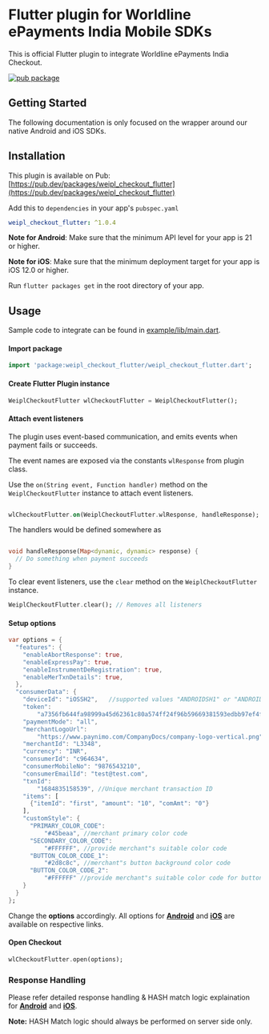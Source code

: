 # Flutter plugin for Worldline ePayments India Mobile SDKs

This is official Flutter plugin to integrate Worldline ePayments India Checkout.

[![pub package](https://img.shields.io/pub/v/weipl_checkout_flutter.svg)](https://pub.dartlang.org/packages/weipl_checkout_flutter)

## Getting Started

The following documentation is only focused on the wrapper around our native Android and iOS SDKs. 

## Installation

This plugin is available on Pub: [https://pub.dev/packages/weipl_checkout_flutter](https://pub.dev/packages/weipl_checkout_flutter)

Add this to `dependencies` in your app's `pubspec.yaml`

```yaml
weipl_checkout_flutter: ^1.0.4
```

**Note for Android**: Make sure that the minimum API level for your app is 21 or higher.

**Note for iOS**: Make sure that the minimum deployment target for your app is iOS 12.0 or higher.

Run `flutter packages get` in the root directory of your app.

## Usage

Sample code to integrate can be found in [example/lib/main.dart](example/lib/main.dart).

#### Import package

```dart
import 'package:weipl_checkout_flutter/weipl_checkout_flutter.dart';
```

#### Create Flutter Plugin instance

```dart
WeiplCheckoutFlutter wlCheckoutFlutter = WeiplCheckoutFlutter();
```

#### Attach event listeners

The plugin uses event-based communication, and emits events when payment fails or succeeds.

The event names are exposed via the constants `wlResponse` from plugin class.

Use the `on(String event, Function handler)` method on the `WeiplCheckoutFlutter` instance to attach event listeners.

```dart

wlCheckoutFlutter.on(WeiplCheckoutFlutter.wlResponse, handleResponse);
```

The handlers would be defined somewhere as

```dart

void handleResponse(Map<dynamic, dynamic> response) {
  // Do something when payment succeeds
}

```

To clear event listeners, use the `clear` method on the `WeiplCheckoutFlutter` instance.

```dart
WeiplCheckoutFlutter.clear(); // Removes all listeners
```

#### Setup options

```dart
var options = {
  "features": {
    "enableAbortResponse": true,
    "enableExpressPay": true,
    "enableInstrumentDeRegistration": true,
    "enableMerTxnDetails": true,
  },
  "consumerData": {
    "deviceId": "iOSSH2",   //supported values "ANDROIDSH1" or "ANDROIDSH2" for Android, supported values "iOSSH1" or "iOSSH2" for iOS and supported values
    "token":
        "a7356fb644fa98999a45d62361c80a574ff24f96b59669381593edbb97ef4feb0ea427d19e79b8d4ef5d82d38bb0eae890615b5054c702695deef11ec771b751",
    "paymentMode": "all",
    "merchantLogoUrl":
        "https://www.paynimo.com/CompanyDocs/company-logo-vertical.png", //provided merchant logo will be displayed
    "merchantId": "L3348",
    "currency": "INR",
    "consumerId": "c964634",
    "consumerMobileNo": "9876543210",
    "consumerEmailId": "test@test.com",
    "txnId":
        "1684835158539", //Unique merchant transaction ID
    "items": [
      {"itemId": "first", "amount": "10", "comAmt": "0"}
    ],
    "customStyle": {
      "PRIMARY_COLOR_CODE":
          "#45beaa", //merchant primary color code
      "SECONDARY_COLOR_CODE":
          "#FFFFFF", //provide merchant"s suitable color code
      "BUTTON_COLOR_CODE_1":
          "#2d8c8c", //merchant"s button background color code
      "BUTTON_COLOR_CODE_2":
          "#FFFFFF" //provide merchant"s suitable color code for button text
    }
  }
};
```
Change the **options** accordingly. All options for **[Android](https://www.paynimo.com/paynimocheckout/docs/?device=android)** and **[iOS](https://www.paynimo.com/paynimocheckout/docs/?device=ios)** are available on respective links.


#### Open Checkout

```dart
wlCheckoutFlutter.open(options);
```

### Response Handling

Please refer detailed response handling & HASH match logic explaination for **[Android](https://www.paynimo.com/paynimocheckout/docs/?device=android)** and **[iOS](https://www.paynimo.com/paynimocheckout/docs/?device=ios)**.

**Note:** HASH Match logic should always be performed on server side only.